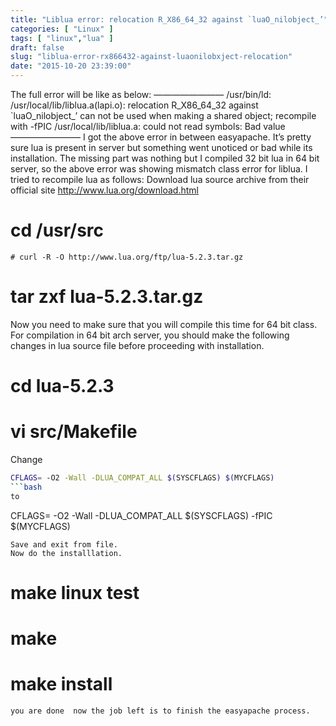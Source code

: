 ```yaml
---
title: "Liblua error: relocation R_X86_64_32 against `luaO_nilobject_’"
categories: [ "Linux" ]
tags: [ "linux","lua" ]
draft: false
slug: "liblua-error-rx866432-against-luaonilobxject-relocation"
date: "2015-10-20 23:39:00"
---
```


The full error will be like as below:
————————
/usr/bin/ld: /usr/local/lib/liblua.a(lapi.o): relocation R_X86_64_32 against `luaO_nilobject_’ can not be used when making a shared object; recompile with -fPIC
/usr/local/lib/liblua.a: could not read symbols: Bad value
————————
I got the above error in between easyapache. It’s pretty sure lua is present in server but something went unoticed or bad while its installation. The missing part was nothing but I compiled 32 bit lua in 64 bit server, so the above error was showing mismatch class error for liblua.
I tried to recompile lua as follows:
Download lua source archive from their official site http://www.lua.org/download.html


<!--more-->


# cd /usr/src
```
# curl -R -O http://www.lua.org/ftp/lua-5.2.3.tar.gz
```
# tar zxf lua-5.2.3.tar.gz
Now you need to make sure that you will compile this time for 64 bit class.
For compilation in 64 bit arch server, you should make the following changes in lua source file before proceeding with installation.
# cd lua-5.2.3

# vi src/Makefile
Change
```bash
CFLAGS= -O2 -Wall -DLUA_COMPAT_ALL $(SYSCFLAGS) $(MYCFLAGS)
```bash
to
```
CFLAGS= -O2 -Wall -DLUA_COMPAT_ALL $(SYSCFLAGS) -fPIC $(MYCFLAGS)
```
Save and exit from file.
Now do the installlation.
```
# make linux test
# make
# make install
```
you are done  now the job left is to finish the easyapache process.
